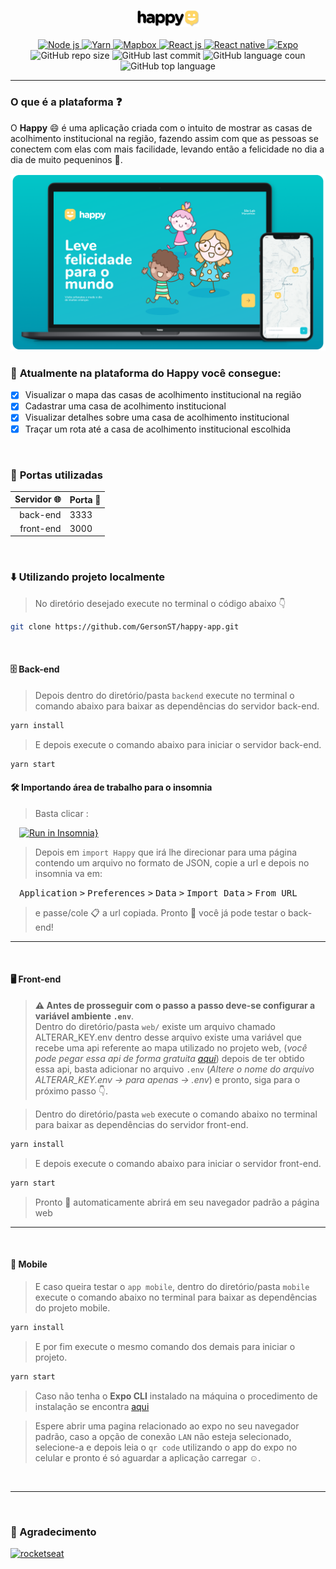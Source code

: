 <p align="center">
  <img alt="Logo" src="./.github/Happy_Logo.png" width="20%"/>
  
<br/>  
<br/>
                                              
<a href="https://nodejs.org/en/">
 <img alt="Node js" title="node js" src="https://img.shields.io/static/v1?label=node%20js&message=javascript%20runtime%20environment&color=0193AD&labelColor=282a36&style=flat&logo=node.js&logoColor=white" />
</a>

<a href="https://classic.yarnpkg.com/en/docs/install#debian-stable">
 <img alt="Yarn" title="yarn" src="https://img.shields.io/static/v1?label=yarn&message=package%20manager&color=0193AD&labelColor=282a36&style=flat&logo=Yarn&logoColor=white" />
</a>

<a href="https://www.mapbox.com">
 <img alt="Mapbox" title="Mapbox" src="https://img.shields.io/static/v1?label=mapbox&message=map%20and%20location&color=0193AD&labelColor=282a36&style=flat&logo=Mapbox&logoColor=white"/>
</a>


<a href="https://pt-br.reactjs.org">
 <img alt="React js" title="React js" src="https://img.shields.io/static/v1?label=react%20js&message=library&color=0193AD&labelColor=282a36&style=flat&logo=REACT&logoColor=white" />
</a>

<a href="https://reactnative.dev">
 <img alt="React native" title="React native" src="https://img.shields.io/static/v1?label=react%20native&message=library&color=0193AD&labelColor=282a36&style=flat&logo=REACT&logoColor=white" />
</a>


<a href="https://docs.expo.io/get-started/installation/">
 <img alt="Expo" title="Expo" src="https://img.shields.io/static/v1?label=expo&message=mobile%20dev%20tool&color=0193AD&labelColor=282a36&style=flat&logo=Expo&logoColor=white" />
</a>


<img alt="GitHub repo size" title="GitHub repo size" src="https://img.shields.io/github/repo-size/GersonST/happy-app?color=0193AD&labelColor=282a36&logo=GitHub&logoColor=white" />


<img alt="GitHub last commit" title="GitHub last commit" src="https://img.shields.io/github/last-commit/GersonST/happy-app?&color=0193AD&labelColor=282a36" />

<img alt="GitHub language coun" title="GitHub language coun" src="https://img.shields.io/github/languages/count/GersonST/happy-app?&color=0193AD&labelColor=282a36" />

<img alt="GitHub top language" title="GitHub top language" src="https://img.shields.io/github/languages/top/GersonST/happy-app?&color=0193AD&labelColor=282a36" />


</p>

---

### O que é a plataforma ❓

O **Happy** 😄 é uma aplicação criada com o intuito de mostrar as casas de acolhimento institucional na região, fazendo assim com que as pessoas se conectem com elas com mais facilidade, levando então a felicidade no dia a dia de muito pequeninos 🧒.

<img alt="Happy" src="./.github/Happy_Devices.png"/>


<br/>


### 🚀 **Atualmente na plataforma do Happy você consegue:**
- [x] Visualizar o mapa das casas de acolhimento institucional na região
- [x] Cadastrar uma casa de acolhimento institucional 
- [x] Visualizar detalhes sobre uma casa de acolhimento institucional
- [x] Traçar um rota até a casa de acolhimento institucional escolhida

<br/>

### 🚧 **Portas utilizadas**

Servidor 🌐 | Porta 🚪
---------:|:--------
back-end  |  3333
front-end |  3000


<br/>

### ⬇️ **Utilizando projeto localmente**

>No diretório desejado execute no terminal o código abaixo 👇 
~~~bash
git clone https://github.com/GersonST/happy-app.git
~~~

<br>

#### 🗄 Back-end

> Depois dentro do diretório/pasta `backend` execute no terminal o comando abaixo para baixar as dependências do servidor back-end.

~~~bash
yarn install
~~~

> E depois execute o comando abaixo para iniciar o servidor back-end.

~~~bash
yarn start
~~~

#### 🛠 Importando área de trabalho para o insomnia

> Basta clicar : 

&ensp;&ensp;[![Run in Insomnia}](https://insomnia.rest/images/run.svg)](https://insomnia.rest/run/?label=Happy&uri=https%3A%2F%2Fgist.githubusercontent.com%2FAntonioNarcilio%2Fa586fbcaaf5a87d5d6895e33829549e1%2Fraw%2F8ae53fd80fc97e5c825704ac49a4e9be7bf6ad86%2Fhappy-insomnia)

> Depois em `import Happy` que irá lhe direcionar para uma página contendo um arquivo no formato de JSON, copie a url e depois no insomnia va em:

  &ensp;&ensp;<kbd>Application</kbd> <kbd>></kbd> <kbd>Preferences</kbd> <kbd>></kbd> <kbd>Data</kbd> <kbd>></kbd> <kbd>Import Data</kbd> <kbd>></kbd> <kbd>From URL</kbd>
  
> e passe/cole 📋 a url copiada. Pronto 🎉 você já pode testar o back-end!

---

<br>

#### 🖥 Front-end

> **⚠ Antes de prosseguir com o passo a passo deve-se configurar a variável ambiente `.env`**.<br> Dentro do diretório/pasta `web/` existe um arquivo chamado ALTERAR_KEY.env dentro desse arquivo existe uma variável que recebe uma api referente ao mapa utilizado no projeto web, (*você pode pegar essa api de forma gratuita [aqui](https://www.mapbox.com/maps/)*) depois de ter obtido essa api, basta adicionar no arquivo `.env` (*Altere o nome do arquivo ALTERAR_KEY.env → para apenas → .env*) e pronto, siga para o próximo passo 👇.

> Dentro do diretório/pasta `web` execute o comando abaixo no terminal para baixar as dependências do servidor front-end.

~~~bash
yarn install
~~~

> E depois execute o comando abaixo para iniciar o servidor front-end.

~~~bash
yarn start
~~~

> Pronto 🎊 automaticamente abrirá em seu navegador padrão a página web

---

<br>

#### 📱 Mobile

> E caso queira testar o `app mobile`, dentro do diretório/pasta `mobile` execute o comando abaixo no terminal para baixar as dependências do projeto mobile. 

~~~bash
yarn install
~~~

> E por fim execute o mesmo comando dos demais para iniciar o projeto. 

~~~bash
yarn start
~~~

> Caso não tenha o **Expo CLI** instalado na máquina o procedimento de instalação se encontra [aqui](https://docs.expo.io/get-started/installation/)

> Espere abrir uma pagina relacionado ao expo no seu navegador padrão, caso a opção de conexão `LAN` não esteja selecionado, selecione-a e depois leia o `qr code` utilizando o app do expo no celular e pronto é só aguardar a aplicação carregar ☺.

<br>

---


<br/>

### 🙏 Agradecimento

<a href="https://rocketseat.com.br">
 <img src="https://img.shields.io/static/v1?label=rocketseat&message=ir&color=8257e5&labelColor=282a36&style=flat&logo=Apache%20RocketMQ&logoColor=white" alt="rocketseat"/>
</a>
